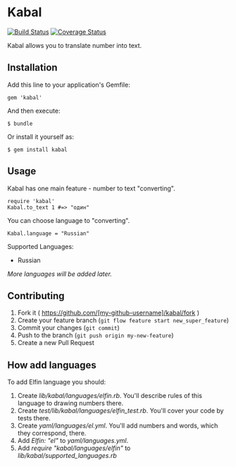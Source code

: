 # Kabal

[![Build Status](https://travis-ci.org/kalashnikovisme/kabal.svg?branch=master)](https://travis-ci.org/kalashnikovisme/kabal)
[![Coverage Status](https://coveralls.io/repos/kalashnikovisme/kabal/badge.png?branch=master)](https://coveralls.io/r/kalashnikovisme/kabal?branch=master)

Kabal allows you to translate number into text.

## Installation

Add this line to your application's Gemfile:

    gem 'kabal'

And then execute:

    $ bundle

Or install it yourself as:

    $ gem install kabal

## Usage

Kabal has one main feature - number to text "converting".

    require 'kabal'
    Kabal.to_text 1 #=> "один"
    
You can choose language to "converting".

    Kabal.language = "Russian"
    
Supported Languages:

* Russian

*More languages will be added later.*

## Contributing

1. Fork it ( https://github.com/[my-github-username]/kabal/fork )
2. Create your feature branch (`git flow feature start new_super_feature`)
3. Commit your changes (`git commit`)
4. Push to the branch (`git push origin my-new-feature`)
5. Create a new Pull Request

## How add languages

To add Elfin language you should:

1. Create *lib/kabal/languages/elfin.rb*. You'll describe rules of this language to drawing numbers there.
2. Create *test/lib/kabal/languages/elfin_test.rb*. You'll cover your code by tests there.
3. Create *yaml/languages/el.yml*. You'll add numbers and words, which they correspond, there.
4. Add *Elfin: "el"* to *yaml/languages.yml*.
5. Add *require "kabal/languages/elfin"* to *lib/kabal/supported_languages.rb*
